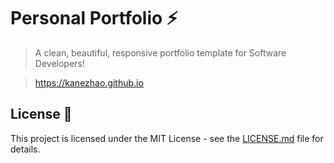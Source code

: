 # Personal Portfolio ⚡️

> A clean, beautiful, responsive portfolio template for Software Developers!

> https://kanezhao.github.io

## License 📄

This project is licensed under the MIT License - see the [LICENSE.md](./LICENSE) file for details.
